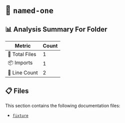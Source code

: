 # 📁 `named-one`

## 📊 Analysis Summary For Folder

| Metric | Count |
|--------|-------|
| 📁 Total Files | 1 |
| 📦 Imports | 1 |
| 🔢 Line Count | 2 |


## 📋 Files

This section contains the following documentation files:

- [`fixture`](./fixture.md)